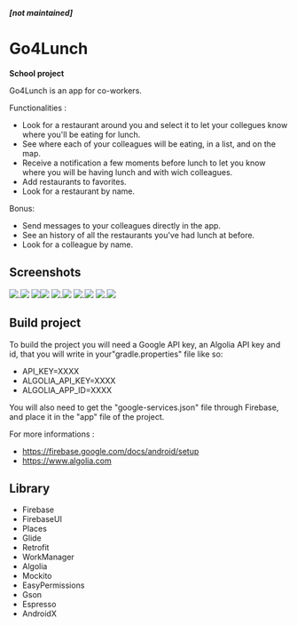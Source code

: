 ***[not maintained]***
# **Go4Lunch** 
**School project**

Go4Lunch is an app for co-workers.

Functionalities :
- Look for a restaurant around you and select it to let your collegues know where you'll be eating for lunch.
- See where each of your colleagues will be eating, in a list, and on the map.  
- Receive a notification a few moments before lunch to let you know where you will be having lunch and with wich colleagues.
- Add restaurants to favorites.
- Look for a restaurant by name.

Bonus:
- Send messages to your colleagues directly in the app.
- See an history of all the restaurants you've had lunch at before.
- Look for a colleague by name.

## Screenshots
![](screenshots/logingscreen.jpg).![](screenshots/drawernav.jpg)
![](screenshots/map.png)![](screenshots/detailresto.jpg)
![](screenshots/list_resto.png).![](screenshots/collegues.jpg)
![](screenshots/profilcollegue.jpg).![](screenshots/messagerie.jpg)
![](screenshots/myprofile.jpg).![](screenshots/notification.png)


## Build project

To build the project you will need a Google API key, an Algolia API key and id, that you will write in your"gradle.properties" file like so:

- API_KEY=XXXX
- ALGOLIA_API_KEY=XXXX
- ALGOLIA_APP_ID=XXXX

 You will also need to get the "google-services.json" file through Firebase, and place it in the "app" file of the project.

For more informations :
- https://firebase.google.com/docs/android/setup
- https://www.algolia.com

## Library

- Firebase
- FirebaseUI
- Places
- Glide
- Retrofit
- WorkManager
- Algolia
- Mockito
- EasyPermissions
- Gson
- Espresso
- AndroidX


